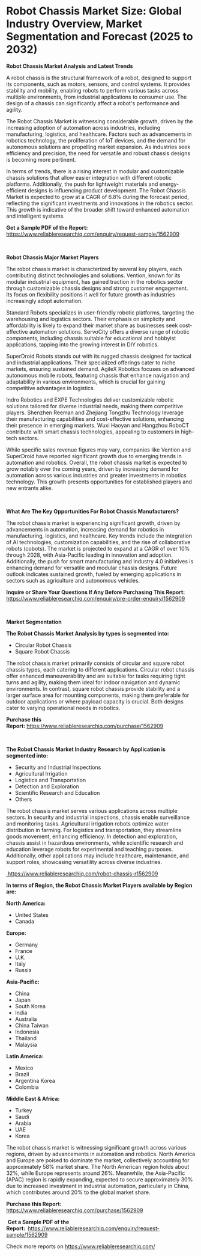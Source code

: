 <p><h1>Robot Chassis Market Size: Global Industry Overview, Market Segmentation and Forecast (2025 to 2032)</h1></p><p><strong>Robot Chassis Market Analysis and Latest Trends</strong></p>
<p><p>A robot chassis is the structural framework of a robot, designed to support its components, such as motors, sensors, and control systems. It provides stability and mobility, enabling robots to perform various tasks across multiple environments, from industrial applications to consumer use. The design of a chassis can significantly affect a robot's performance and agility.</p><p>The Robot Chassis Market is witnessing considerable growth, driven by the increasing adoption of automation across industries, including manufacturing, logistics, and healthcare. Factors such as advancements in robotics technology, the proliferation of IoT devices, and the demand for autonomous solutions are propelling market expansion. As industries seek efficiency and precision, the need for versatile and robust chassis designs is becoming more pertinent.</p><p>In terms of trends, there is a rising interest in modular and customizable chassis solutions that allow easier integration with different robotic platforms. Additionally, the push for lightweight materials and energy-efficient designs is influencing product development. The Robot Chassis Market is expected to grow at a CAGR of 6.8% during the forecast period, reflecting the significant investments and innovations in the robotics sector. This growth is indicative of the broader shift toward enhanced automation and intelligent systems.</p></p>
<p><strong>Get a Sample PDF of the Report:&nbsp;</strong> <a href="https://www.reliableresearchiq.com/enquiry/request-sample/1562909?utm_campaign=2190&utm_medium=2&utm_source=Github&utm_content=ia&utm_term=28022025&utm_id=robot-chassis">https://www.reliableresearchiq.com/enquiry/request-sample/1562909</a></p>
<p>&nbsp;</p>
<p><strong>Robot Chassis Major Market Players</strong></p>
<p><p>The robot chassis market is characterized by several key players, each contributing distinct technologies and solutions. Vention, known for its modular industrial equipment, has gained traction in the robotics sector through customizable chassis designs and strong customer engagement. Its focus on flexibility positions it well for future growth as industries increasingly adopt automation.</p><p>Standard Robots specializes in user-friendly robotic platforms, targeting the warehousing and logistics sectors. Their emphasis on simplicity and affordability is likely to expand their market share as businesses seek cost-effective automation solutions. ServoCity offers a diverse range of robotic components, including chassis suitable for educational and hobbyist applications, tapping into the growing interest in DIY robotics.</p><p>SuperDroid Robots stands out with its rugged chassis designed for tactical and industrial applications. Their specialized offerings cater to niche markets, ensuring sustained demand. AgileX Robotics focuses on advanced autonomous mobile robots, featuring chassis that enhance navigation and adaptability in various environments, which is crucial for gaining competitive advantages in logistics.</p><p>Indro Robotics and EXPE Technologies deliver customizable robotic solutions tailored for diverse industrial needs, making them competitive players. Shenzhen Reeman and Zhejiang Tongzhu Technology leverage their manufacturing capabilities and cost-effective solutions, enhancing their presence in emerging markets. Wuxi Haoyan and Hangzhou RoboCT contribute with smart chassis technologies, appealing to customers in high-tech sectors.</p><p>While specific sales revenue figures may vary, companies like Vention and SuperDroid have reported significant growth due to emerging trends in automation and robotics. Overall, the robot chassis market is expected to grow notably over the coming years, driven by increasing demand for automation across various industries and greater investments in robotics technology. This growth presents opportunities for established players and new entrants alike.</p></p>
<p>&nbsp;</p>
<p><strong>What Are The Key Opportunities For Robot Chassis Manufacturers?</strong></p>
<p><p>The robot chassis market is experiencing significant growth, driven by advancements in automation, increasing demand for robotics in manufacturing, logistics, and healthcare. Key trends include the integration of AI technologies, customization capabilities, and the rise of collaborative robots (cobots). The market is projected to expand at a CAGR of over 10% through 2028, with Asia-Pacific leading in innovation and adoption. Additionally, the push for smart manufacturing and Industry 4.0 initiatives is enhancing demand for versatile and modular chassis designs. Future outlook indicates sustained growth, fueled by emerging applications in sectors such as agriculture and autonomous vehicles.</p></p>
<p><strong>Inquire or Share Your Questions If Any Before Purchasing This Report:</strong> <a href="https://www.reliableresearchiq.com/enquiry/pre-order-enquiry/1562909?utm_campaign=2190&utm_medium=2&utm_source=Github&utm_content=ia&utm_term=28022025&utm_id=robot-chassis">https://www.reliableresearchiq.com/enquiry/pre-order-enquiry/1562909</a></p>
<p>&nbsp;</p>
<p><strong>Market Segmentation</strong></p>
<p><strong>The Robot Chassis Market Analysis by types is segmented into:</strong></p>
<p><ul><li>Circular Robot Chassis</li><li>Square Robot Chassis</li></ul></p>
<p><p>The robot chassis market primarily consists of circular and square robot chassis types, each catering to different applications. Circular robot chassis offer enhanced maneuverability and are suitable for tasks requiring tight turns and agility, making them ideal for indoor navigation and dynamic environments. In contrast, square robot chassis provide stability and a larger surface area for mounting components, making them preferable for outdoor applications or where payload capacity is crucial. Both designs cater to varying operational needs in robotics.</p></p>
<p><strong>Purchase this Report:&nbsp;</strong><a href="https://www.reliableresearchiq.com/purchase/1562909?utm_campaign=2190&utm_medium=2&utm_source=Github&utm_content=ia&utm_term=28022025&utm_id=robot-chassis">https://www.reliableresearchiq.com/purchase/1562909</a></p>
<p>&nbsp;</p>
<p><strong>The Robot Chassis Market Industry Research by Application is segmented into:</strong></p>
<p><ul><li>Security and Industrial Inspections</li><li>Agricultural Irrigation</li><li>Logistics and Transportation</li><li>Detection and Exploration</li><li>Scientific Research and Education</li><li>Others</li></ul></p>
<p><p>The robot chassis market serves various applications across multiple sectors. In security and industrial inspections, chassis enable surveillance and monitoring tasks. Agricultural irrigation robots optimize water distribution in farming. For logistics and transportation, they streamline goods movement, enhancing efficiency. In detection and exploration, chassis assist in hazardous environments, while scientific research and education leverage robots for experimental and teaching purposes. Additionally, other applications may include healthcare, maintenance, and support roles, showcasing versatility across diverse industries.</p></p>
<p><a href="https://www.reliableresearchiq.com/robot-chassis-r1562909?utm_campaign=2190&utm_medium=2&utm_source=Github&utm_content=ia&utm_term=28022025&utm_id=robot-chassis">&nbsp;https://www.reliableresearchiq.com/robot-chassis-r1562909</a></p>
<p><strong>In terms of Region, the Robot Chassis Market Players available by Region are:</strong></p>
<p>
    <p> <strong> North America: </strong>
        <ul>
            <li>United States</li>
            <li>Canada</li>
        </ul>
        </p> 
    <p> <strong> Europe: </strong>
        <ul>
            <li>Germany</li>
            <li>France</li>
            <li>U.K.</li>
            <li>Italy</li>
            <li>Russia</li>
        </ul>
        </p> 
    <p> <strong> Asia-Pacific: </strong>
        <ul>
            <li>China</li>
            <li>Japan</li>
            <li>South Korea</li>
            <li>India</li>
            <li>Australia</li>
            <li>China Taiwan</li>
            <li>Indonesia</li>
            <li>Thailand</li>
            <li>Malaysia</li>
        </ul>
        </p> 
    <p> <strong> Latin America: </strong>
        <ul>
            <li>Mexico</li>
            <li>Brazil</li>
            <li>Argentina Korea</li>
            <li>Colombia</li>
        </ul>
        </p> 
    <p> <strong> Middle East & Africa: </strong>
        <ul>
            <li>Turkey</li>
            <li>Saudi</li>
            <li>Arabia</li>
            <li>UAE</li>
            <li>Korea</li>
        </ul>
    </p>
    </p>
<p><p>The robot chassis market is witnessing significant growth across various regions, driven by advancements in automation and robotics. North America and Europe are poised to dominate the market, collectively accounting for approximately 58% market share. The North American region holds about 32%, while Europe represents around 26%. Meanwhile, the Asia-Pacific (APAC) region is rapidly expanding, expected to secure approximately 30% due to increased investment in industrial automation, particularly in China, which contributes around 20% to the global market share.</p></p>
<p><strong>Purchase this Report: </strong><a href="https://www.reliableresearchiq.com/purchase/1562909?utm_campaign=2190&utm_medium=2&utm_source=Github&utm_content=ia&utm_term=28022025&utm_id=robot-chassis">https://www.reliableresearchiq.com/purchase/1562909</a></p>
<p>&nbsp;<strong>Get a Sample PDF of the Report:&nbsp;&nbsp;</strong><a href="https://www.reliableresearchiq.com/enquiry/request-sample/1562909?utm_campaign=2190&utm_medium=2&utm_source=Github&utm_content=ia&utm_term=28022025&utm_id=robot-chassis">https://www.reliableresearchiq.com/enquiry/request-sample/1562909</a></p>
<p><strong></strong></p>
<p>Check more reports on <a href="https://www.reliableresearchiq.com/?utm_campaign=2190&utm_medium=2&utm_source=Github&utm_content=ia&utm_term=28022025&utm_id=robot-chassis">https://www.reliableresearchiq.com/</a></p>